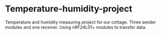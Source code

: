 # Temperature-humidity-project
Temperature and humidity measuring project for our cottage. Three sender modules and one receiver. Using nRF24L01+ modules to transfer data.
